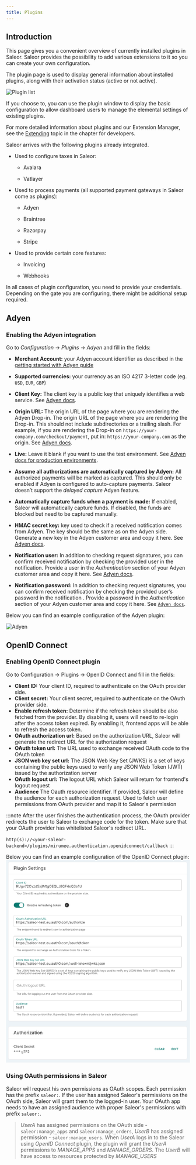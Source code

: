 ```yaml
---
title: Plugins
---
```


## Introduction

This page gives you a convenient overview of currently installed plugins in Saleor.
Saleor provides the possibility to add various extensions to it so you can create your own configuration.

The plugin page is used to display general information about installed plugins, along with their activation status (active or not active).

![Plugin list](../screenshots/config-plugins-list.jpeg)

If you choose to, you can use the plugin window to display the basic configuration to allow dashboard users to manage the elemental settings of existing plugins.

For more detailed information about plugins and our Extension Manager, see the [Extending](../../developer/extending) topic in the chapter for developers.

Saleor arrives with the following plugins already integrated.

- Used to configure taxes in Saleor:

  - Avalara

  - Vatlayer

- Used to process payments (all supported payment gateways in Saleor come as plugins):

  - Adyen

  - Braintree

  - Razorpay

  - Stripe

- Used to provide certain core features:

  - Invoicing

  - Webhooks


In all cases of plugin configuration, you need to provide your credentials. Depending on the gate you are configuring, there might be additional setup required.

## Adyen

### Enabling the Adyen integration

Go to _Configuration_ -> _Plugins_ -> _Adyen_ and fill in the fields:

- **Merchant Account:** your Adyen account identifier as described in the [getting started with Adyen guide](https://docs.adyen.com/checkout/get-started#step-1-sign-up-for-a-test-account)

- **Supported currencies:** your currency as an ISO 4217 3-letter code (eg. `USD`, `EUR`, `GBP`)

- **Client Key:** The client key is a public key that uniquely identifies a web service. See [Adyen docs](https://docs.adyen.com/user-management/client-side-authentication#get-your-client-key).

- **Origin URL:** The origin URL of the page where you are rendering the Adyen Drop-in. The origin URL of the page where you are rendering the Drop-in. This should not include subdirectories or a trailing slash. For example, if you are rendering the Drop-in on `https://your-company.com/checkout/payment`, put in: `https://your-company.com` as the origin. See [Adyen docs](https://docs.adyen.com/checkout/drop-in-web).

- **Live:** Leave it blank if you want to use the test environment. See [Adyen docs for production environments](https://docs.adyen.com/development-resources/live-endpoints).

- **Assume all authorizations are automatically captured by Adyen:** All authorized payments will be marked as captured. This should only be enabled if Adyen is configured to auto-capture payments. Saleor doesn’t support the _delayed capture_ Adyen feature.

- **Automatically capture funds when a payment is made:** If enabled, Saleor will automatically capture funds. If disabled, the funds are blocked but need to be captured manually.

- **HMAC secret key:** key used to check if a received notification comes from Adyen. The key should be the same as on the Adyen side. Generate a new key in the Adyen customer area and copy it here. See [Adyen docs](https://docs.adyen.com/development-resources/webhooks#set-up-notifications-in-your-customer-area).

- **Notification user:** In addition to checking request signatures, you can confirm received notification by checking the provided user in the notification. Provide a user in the _Authentication_ section of your Adyen customer area and copy it here. See [Adyen docs](https://docs.adyen.com/development-resources/webhooks#set-up-notifications-in-your-customer-area).

- **Notification password:** In addition to checking request signatures, you can confirm received notification by checking the provided user’s password in the notification . Provide a password in the _Authentication_ section of your Adyen customer area and copy it here. See [`Adyen docs`](https://docs.adyen.com/development-resources/webhooks#set-up-notifications-in-your-customer-area).

Below you can find an example configuration of the Adyen plugin:

![Adyen](../screenshots/config-plugins-adyen.png)


## OpenID Connect

### Enabling OpenID Connect plugin
Go to Configuration -> Plugins -> OpenID Connect and fill in the fields:

- **Client ID:** Your client ID, required to authenticate on the OAuth provider side.
- **Client secret:** Your client secret, required to authenticate on the OAuth provider side.
- **Enable refresh token:** Determine if the refresh token should be also fetched from the provider. By disabling it, users will need to re-login after the access token expired. By enabling it, frontend apps will be able to refresh the access token.
- **OAuth authorization url:** Based on the authorization URL, Saleor will generate the redirect URL for the authorization request
- **OAuth token url:** The URL used to exchange received OAuth code to the OAuth token
- **JSON web key set url:** The JSON Web Key Set (JWKS) is a set of keys containing the public 
keys used to verify any JSON Web Token (JWT) issued by the authorization server
- **OAuth logout url:** The logout URL which Saleor will return for frontend's logout request
- **Audience** The Oauth resource identifier. If provided, Saleor will define the audience for each authorization request.  Used to fetch user permissions from OAuth provider and map it to Saleor's permission


:::note
After the user finishes the authentication process, the OAuth provider redirects the user to Saleor to exchange code for the token. Make sure that your OAuth provider has whitelisted Saleor's redirect URL.

`http(s)://<your-saleor-backend>/plugins/mirumee.authentication.openidconnect/callback`
:::


Below you can find an example configuration of the OpenID Connect plugin:
![OpenID Connect](../screenshots/config-plugins-openid-connect.png)


### Using OAuth permissions in Saleor

Saleor will request his own permissions as OAuth scopes.  Each permission has the prefix `saleor:`.  If the user has assigned Saleor's permissions on the OAuth side, Saleor will grant them to the logged-in user.
Your OAuth app needs to have an assigned audience with proper Saleor's permissions with prefix `saleor:`.

>*UserA* has assigned permissions on the OAuth side - `saleor:manage_apps` and `saleor:manage_orders`, *UserB* has assigned 
> permission - `saleor:manage_users`. When *UserA* logs in to the Saleor using *OpenID Connect* plugin, the plugin will grant the *UserA*
> permissions to *MANAGE_APPS* and *MANAGE_ORDERS*. The *UserB* will have access to resources protected by *MANAGE_USERS*

